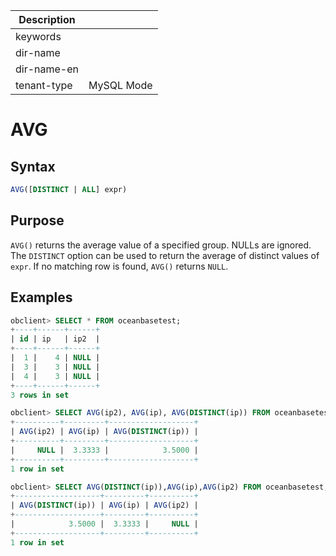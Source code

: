 | Description   |                 |
|---------------|-----------------|
| keywords      |                 |
| dir-name      |                 |
| dir-name-en   |                 |
| tenant-type   | MySQL Mode      |

# AVG

## Syntax

```sql
AVG([DISTINCT | ALL] expr)
```

## Purpose

`AVG()` returns the average value of a specified group. NULLs are ignored. The `DISTINCT` option can be used to return the average of distinct values of `expr`. If no matching row is found, `AVG()` returns `NULL`.

## Examples

```sql
obclient> SELECT * FROM oceanbasetest;
+----+------+------+
| id | ip   | ip2  |
+----+------+------+
|  1 |    4 | NULL |
|  3 |    3 | NULL |
|  4 |    3 | NULL |
+----+------+------+
3 rows in set

obclient> SELECT AVG(ip2), AVG(ip), AVG(DISTINCT(ip)) FROM oceanbasetest;
+----------+---------+-------------------+
| AVG(ip2) | AVG(ip) | AVG(DISTINCT(ip)) |
+----------+---------+-------------------+
|     NULL |  3.3333 |            3.5000 |
+----------+---------+-------------------+
1 row in set

obclient> SELECT AVG(DISTINCT(ip)),AVG(ip),AVG(ip2) FROM oceanbasetest;
+-------------------+---------+----------+
| AVG(DISTINCT(ip)) | AVG(ip) | AVG(ip2) |
+-------------------+---------+----------+
|            3.5000 |  3.3333 |     NULL |
+-------------------+---------+----------+
1 row in set
```
